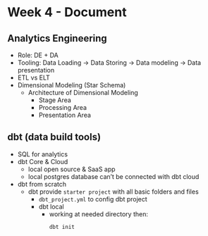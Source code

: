 # Week 4 - Document

## Analytics Engineering

- Role: DE + DA
- Tooling: Data Loading → Data Storing → Data modeling → Data presentation
- ETL vs ELT
- Dimensional Modeling (Star Schema)
    - Architecture of Dimensional Modeling
        - Stage Area
        - Processing Area
        - Presentation Area

## dbt (data build tools)

- SQL for analytics
- dbt Core & Cloud
    - local open source & SaaS app
    - local postgres database can’t be connected with dbt cloud
- dbt from scratch
    - dbt provide `starter project` with all basic folders and files
        - `dbt_project.yml` to config dbt project
        - dbt local
            - working at needed directory then:
                ```bash 
                dbt init
                ```